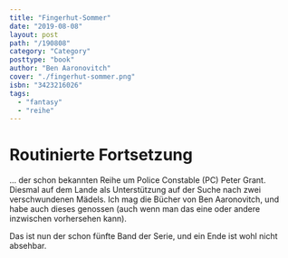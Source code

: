 ```yaml
---
title: "Fingerhut-Sommer"
date: "2019-08-08"
layout: post
path: "/190808"
category: "Category"
posttype: "book"
author: "Ben Aaronovitch"
cover: "./fingerhut-sommer.png"
isbn: "3423216026"
tags:
  - "fantasy"
  - "reihe"
---
```


# Routinierte Fortsetzung

... der schon bekannten Reihe um Police Constable (PC) Peter Grant. Diesmal auf dem Lande als Unterstützung auf der Suche nach zwei verschwundenen Mädels. Ich mag die Bücher von Ben Aaronovitch, und habe auch dieses genossen (auch wenn man das eine oder andere inzwischen vorhersehen kann).

Das ist nun der schon fünfte Band der Serie, und ein Ende ist wohl nicht absehbar.